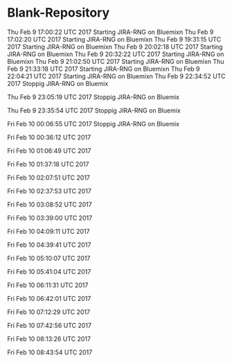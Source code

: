 # Blank-Repository
Thu Feb 9 17:00:22 UTC 2017 Starting JIRA-RNG on Bluemixn
Thu Feb 9 17:02:20 UTC 2017 Starting JIRA-RNG on Bluemixn
Thu Feb 9 19:31:15 UTC 2017 Starting JIRA-RNG on Bluemixn
Thu Feb 9 20:02:18 UTC 2017 Starting JIRA-RNG on Bluemixn
Thu Feb 9 20:32:22 UTC 2017 Starting JIRA-RNG on Bluemixn
Thu Feb 9 21:02:50 UTC 2017 Starting JIRA-RNG on Bluemixn
Thu Feb 9 21:33:18 UTC 2017 Starting JIRA-RNG on Bluemixn
Thu Feb 9 22:04:21 UTC 2017 Starting JIRA-RNG on Bluemixn
Thu Feb 9 22:34:52 UTC 2017 Stoppig JIRA-RNG on Bluemix
 
Thu Feb 9 23:05:19 UTC 2017 Stoppig JIRA-RNG on Bluemix
 
Thu Feb 9 23:35:54 UTC 2017 Stoppig JIRA-RNG on Bluemix
 
Fri Feb 10 00:06:55 UTC 2017 Stoppig JIRA-RNG on Bluemix
 
Fri Feb 10 00:36:12 UTC 2017
 
Fri Feb 10 01:06:49 UTC 2017
 
Fri Feb 10 01:37:18 UTC 2017
 
Fri Feb 10 02:07:51 UTC 2017
 
Fri Feb 10 02:37:53 UTC 2017
 
Fri Feb 10 03:08:52 UTC 2017
 
Fri Feb 10 03:39:00 UTC 2017
 
Fri Feb 10 04:09:11 UTC 2017
 
Fri Feb 10 04:39:41 UTC 2017
 
Fri Feb 10 05:10:07 UTC 2017
 
Fri Feb 10 05:41:04 UTC 2017
 
Fri Feb 10 06:11:31 UTC 2017
 
Fri Feb 10 06:42:01 UTC 2017
 
Fri Feb 10 07:12:29 UTC 2017
 
Fri Feb 10 07:42:56 UTC 2017
 
Fri Feb 10 08:13:26 UTC 2017
 
Fri Feb 10 08:43:54 UTC 2017
 
